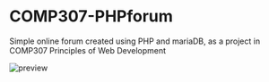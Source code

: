 # COMP307-PHPforum

Simple online forum created using PHP and mariaDB, as a project in COMP307 Principles of Web Development

![preview](https://user-images.githubusercontent.com/8275280/77021498-39c04b80-695d-11ea-9b4d-fdbd3b0c091f.png)
